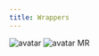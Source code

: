 ```yaml
---
title: Wrappers
---
```


<div class="flex gap-24 items-end">
   <img class="vv-avatar vv-avatar--surface"
        src="https://api.dicebear.com/7.x/pixel-art/svg" 
        alt="avatar" 
        tabindex="0" />
    <span class="vv-avatar vv-avatar--surface">
        <img src="https://api.dicebear.com/7.x/identicon/svg" 
             alt="avatar" 
             tabindex="0">
    </span>
    <span class="vv-avatar" 
          role="img" 
          aria-label="Mario Rossi" 
          tabindex="0">
        MR
    </span>
</div>

